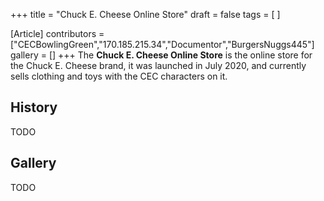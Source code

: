+++
title = "Chuck E. Cheese Online Store"
draft = false
tags = [ ]

[Article]
contributors = ["CECBowlingGreen","170.185.215.34","Documentor","BurgersNuggs445"]
gallery = []
+++
The **Chuck E. Cheese Online Store** is the online store for the Chuck E. Cheese brand, it was launched in July 2020, and currently sells clothing and toys with the CEC characters on it.

##  History ## 
TODO

##  Gallery ## 
TODO